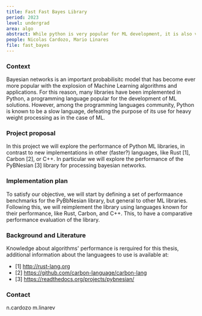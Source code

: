 ```yaml
---
title: Fast Fast Bayes Library
period: 2023
level: undergrad
area: algo
abstract: While python is very popular for ML development, it is also very slow to fulfill such purpose. We need to implement popular network libraries in faster languages.
people: Nicolas Cardozo, Mario Linares
file: fast_bayes
---
```


### Context

Bayesian networks is an important probabilisitc model that has become ever more popular with the explosion of Machine Learning algorithms and applications. For this reason, many libraries have been implemented in Python, a programming language popular for the development of ML solutions. However, among the programming languages community, Python is known to be a slow language, defeating the purpose of its use for heavy weight processing as in the case of ML.

### Project proposal

In this project we will explore the performance of Python ML libraries, in contrast to new implementations in other (faster?) languages, like Rust [1], Carbon [2], or C++. In particular we will explore the performance of the PyBNesian [3] library for processing bayesian networks.

### Implementation plan

To satisfy our objective, we will start by defining a set of performaance benchmarks for the PyBbNesian library, but general to other ML libraries.
Following this, we will reimplement the library using languages known for their performance, like Rust, Carbon, and C++. This, to have a comparative performance evaluation of the library.

### Background and Literature

Knowledge about algorithms' performance is rerquired for this thesis, additional information about the languagees to use is available at:

- [1] <http://rust-lang.org>
- [2] <https://github.com/carbon-language/carbon-lang>
- [3] <https://readthedocs.org/projects/pybnesian/>

### Contact

n.cardozo
m.linarev
